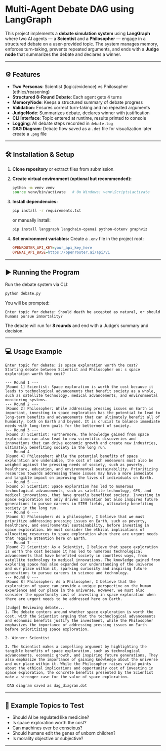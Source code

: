 # Multi-Agent Debate DAG using LangGraph

This project implements a **debate simulation system** using **LangGraph** where two AI agents — a **Scientist** and a **Philosopher** — engage in a structured debate on a user-provided topic. The system manages memory, enforces turn-taking, prevents repeated arguments, and ends with a **Judge node** that summarizes the debate and declares a winner.

---

## ⚙️ Features

* **Two Personas**: Scientist (logic/evidence) vs Philosopher (ethics/reasoning)
* **Structured 8-Round Debate**: Each agent gets 4 turns
* **MemoryNode**: Keeps a structured summary of debate progress
* **Validation**: Ensures correct turn-taking and no repeated arguments
* **JudgeNode**: Summarizes debate, declares winner with justification
* **CLI Interface**: Topic entered at runtime, results printed to console
* **Logging**: All debate steps recorded in `debate.log`
* **DAG Diagram**: Debate flow saved as a `.dot` file for visualization later create a `.png` file

---

## 🛠️  Installation & Setup

1. **Clone repository** or extract files from submission.

2. **Create virtual environment (optional but recommended):**

   ```bash
   python -m venv venv
   source venv/bin/activate   # On Windows: venv\Scripts\activate
   ```

3. **Install dependencies:**

   ```bash
   pip install -r requirements.txt
   ```

   or manually install:

   ```bash
   pip install langgraph langchain-openai python-dotenv graphviz
   ```

4. **Set environment variables:**
   Create a `.env` file in the project root:

   ```ini
   OPENROUTER_API_KEY=your_api_key_here
   OPENAI_API_BASE=https://openrouter.ai/api/v1
   ```

---

## ▶️ Running the Program

Run the debate system via CLI:

```bash
python debate.py
```

You will be prompted:

```
Enter topic for debate: Should death be accepted as natural, or should humans pursue immortality?
```

The debate will run for **8 rounds** and end with a Judge’s summary and decision.

---

## 💻 Usage Example
```
Enter topic for debate: is space exploration worth the cost?
Starting debate between Scientist and Philosopher on: s space exploration worth the cost?

--- Round 1 ---
[Round 1] Scientist: Space exploration is worth the cost because it leads to technological advancements that benefit society as a whole, such as satellite technology, medical advancements, and environmental monitoring systems.
--- Round 2 ---
[Round 2] Philosopher: While addressing pressing issues on Earth is important, investing in space exploration has the potential to lead to long-term benefits and advancements that can ultimately benefit all of humanity, both on Earth and beyond. It is crucial to balance immediate needs with long-term goals for the betterment of society.
--- Round 3 ---
[Round 3] Scientist: Furthermore, the knowledge gained from space exploration can also lead to new scientific discoveries and innovations that can drive economic growth and create new industries, ultimately benefiting society in the long run.
--- Round 4 ---
[Round 4] Philosopher: While the potential benefits of space exploration are undeniable, the cost of such endeavors must also be weighed against the pressing needs of society, such as poverty, healthcare, education, and environmental sustainability. Prioritizing resources towards addressing these issues may have a more immediate and tangible impact on improving the lives of individuals on Earth.
--- Round 5 ---
[Round 5] Scientist: Space exploration has led to numerous technological advancements, such as satellite technology, GPS, and medical innovations, that have greatly benefited society. Investing in space exploration not only drives innovation but also inspires future generations to pursue careers in STEM fields, ultimately benefiting society in the long run.
--- Round 6 ---
[Round 6] Philosopher: As a philosopher, I believe that we must prioritize addressing pressing issues on Earth, such as poverty, healthcare, and environmental sustainability, before investing in space exploration. We must consider the ethical implications of allocating resources to space exploration when there are urgent needs that require attention here on Earth.
--- Round 7 ---
[Round 7] Scientist: As a Scientist, I believe that space exploration is worth the cost because it has led to numerous technological advancements that have benefited society in countless ways, from satellite technology to medical innovations. The knowledge gained from exploring space has also expanded our understanding of the universe and our place within it, sparking curiosity and inspiring future generations to pursue careers in science and technology.
--- Round 8 ---
[Round 8] Philosopher: As a Philosopher, I believe that the exploration of space can provide a unique perspective on the human experience and our place in the universe. However, we must also consider the opportunity cost of investing in space exploration when there are urgent needs to be addressed here on Earth.       

[Judge] Reviewing debate...
1. The debate centers around whether space exploration is worth the cost, with the Scientist arguing that the technological advancements and economic benefits justify the investment, while the Philosopher emphasizes the importance of addressing pressing issues on Earth before prioritizing space exploration.

2. Winner: Scientist

3. The Scientist makes a compelling argument by highlighting the tangible benefits of space exploration, such as technological advancements, economic growth, and inspiring future generations. They also emphasize the importance of gaining knowledge about the universe and our place within it. While the Philosopher raises valid points about the ethical implications and opportunity cost of investing in space exploration, the concrete benefits presented by the Scientist make a stronger case for the value of space exploration.

 DAG diagram saved as dag_diagram.dot
```

---

## 🧠 Example Topics to Test

* Should AI be regulated like medicine?
* Is space exploration worth the cost?
* Can machines ever be conscious?
* Should humans edit the genes of unborn children?
* Is morality objective or subjective?

---

